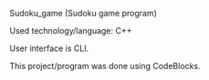 Sudoku_game (Sudoku game program)

Used technology/language: C++

User interface is CLI.

This project/program was done using CodeBlocks.
